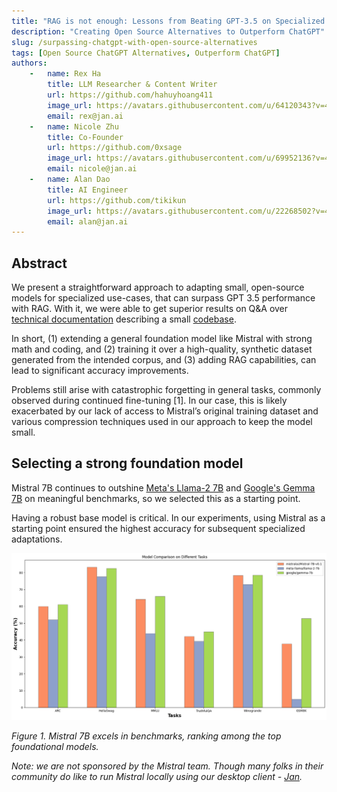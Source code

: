 ```yaml
---
title: "RAG is not enough: Lessons from Beating GPT-3.5 on Specialized Tasks with Mistral 7B"
description: "Creating Open Source Alternatives to Outperform ChatGPT"
slug: /surpassing-chatgpt-with-open-source-alternatives
tags: [Open Source ChatGPT Alternatives, Outperform ChatGPT]
authors:
    -   name: Rex Ha
        title: LLM Researcher & Content Writer
        url: https://github.com/hahuyhoang411
        image_url: https://avatars.githubusercontent.com/u/64120343?v=4
        email: rex@jan.ai
    -   name: Nicole Zhu
        title: Co-Founder
        url: https://github.com/0xsage
        image_url: https://avatars.githubusercontent.com/u/69952136?v=4
        email: nicole@jan.ai
    -   name: Alan Dao
        title: AI Engineer
        url: https://github.com/tikikun
        image_url: https://avatars.githubusercontent.com/u/22268502?v=4
        email: alan@jan.ai
---
```


## Abstract

We present a straightforward approach to adapting small, open-source models for specialized use-cases, that can surpass GPT 3.5 performance with RAG. With it, we were able to get superior results on Q&A over [technical documentation](https://nitro.jan.ai/docs) describing a small [codebase](https://github.com/janhq/nitro).

In short, (1) extending a general foundation model like [](https://huggingface.co/jan-hq/stealth-v1.3)Mistral with strong math and coding, and (2) training it over a high-quality, synthetic dataset generated from the intended corpus, and (3) adding RAG capabilities, can lead to significant accuracy improvements.

Problems still arise with catastrophic forgetting in general tasks, commonly observed during continued fine-tuning [1]. In our case, this is likely exacerbated by our lack of access to Mistral’s original training dataset and various compression techniques used in our approach to keep the model small.

## Selecting a strong foundation model

Mistral 7B continues to outshine [Meta's Llama-2 7B](https://huggingface.co/meta-llama/Llama-2-7b) and [Google's Gemma 7B](https://huggingface.co/google/gemma-7b) on meaningful benchmarks, so we selected this as a starting point. 

Having a robust base model is critical. In our experiments, using Mistral as a starting point ensured the highest accuracy for subsequent specialized adaptations.

![Mistral benchmark](img/mistral-comparasion.png)

*Figure 1. Mistral 7B excels in benchmarks, ranking among the top foundational models.*

*Note: we are not sponsored by the Mistral team. Though many folks in their community do like to run Mistral locally using our desktop client - [Jan](https://jan.ai/).*